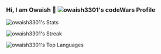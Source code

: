 ### Hi, I am Owaish 👋   ![owaish3301's codeWars Profile](https://www.codewars.com/users/ShadowKiD14/badges/small)


![owaish3301's Stats](https://github-readme-stats.vercel.app/api?username=owaish3301&theme=nightowl&show_icons=true&hide_border=false&count_private=false)

![owaish3301's Streak](https://github-readme-streak-stats.herokuapp.com/?user=owaish3301&theme=nightowl&hide_border=false) 

![owaish3301's Top Languages](https://github-readme-stats.vercel.app/api/top-langs/?username=owaish3301&theme=nightowl&show_icons=true&hide_border=false&layout=compact)
 
